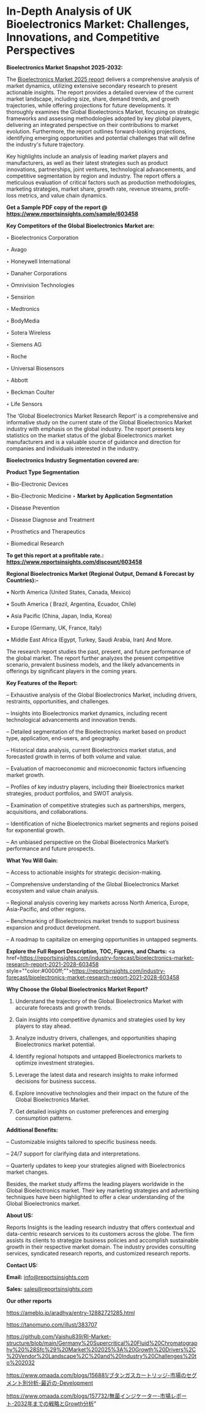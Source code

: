 # In-Depth Analysis of UK Bioelectronics Market: Challenges, Innovations, and Competitive Perspectives

<strong>Bioelectronics Market Snapshot 2025-2032:</strong>

The <a href=https://www.reportsinsights.com/sample/603458>Bioelectronics Market 2025 report</a> delivers a comprehensive analysis of market dynamics, utilizing extensive secondary research to present actionable insights. The report provides a detailed overview of the current market landscape, including size, share, demand trends, and growth trajectories, while offering projections for future developments. It thoroughly examines the Global Bioelectronics Market, focusing on strategic frameworks and assessing methodologies adopted by key global players, delivering an integrated perspective on their contributions to market evolution. Furthermore, the report outlines forward-looking projections, identifying emerging opportunities and potential challenges that will define the industry's future trajectory.

Key highlights include an analysis of leading market players and manufacturers, as well as their latest strategies such as product innovations, partnerships, joint ventures, technological advancements, and competitive segmentation by region and industry. The report offers a meticulous evaluation of critical factors such as production methodologies, marketing strategies, market share, growth rate, revenue streams, profit-loss metrics, and value chain dynamics.

<strong>Get a Sample PDF copy of the report @ <a href=https://www.reportsinsights.com/sample/603458 style=color:#0000ff;>https://www.reportsinsights.com/sample/603458</a></strong>

<strong>Key Competitors of the Global Bioelectronics Market are:</strong>

‣ Bioelectronics Corporation

‣ Avago

‣ Honeywell International

‣ Danaher Corporations

‣ Omnivision Technologies

‣ Sensirion

‣ Medtronics

‣ BodyMedia

‣ Sotera Wireless

‣ Siemens AG

‣ Roche

‣ Universal Biosensors

‣ Abbott

‣ Beckman Coulter

‣ Life Sensors

The ‘Global Bioelectronics Market Research Report’ is a comprehensive and informative study on the current state of the Global Bioelectronics Market industry with emphasis on the global industry. The report presents key statistics on the market status of the global Bioelectronics market manufacturers and is a valuable source of guidance and direction for companies and individuals interested in the industry.

<strong>Bioelectronics Industry Segmentation covered are:</strong>

<strong>Product Type Segmentation</strong>

‣ Bio-Electronic Devices

‣ Bio-Electronic Medicine
‣ 
<strong>Market by Application Segmentation</strong>

‣ Disease Prevention

‣ Disease Diagnose and Treatment

‣ Prosthetics and Therapeutics

‣ Biomedical Research

<strong>To get this report at a profitable rate.: <a href=https://www.reportsinsights.com/discount/603458 style=color:#0000ff;>https://www.reportsinsights.com/discount/603458</a></strong>

<strong>Regional Bioelectronics Market (Regional Output, Demand &amp; Forecast by Countries):-</strong>

• North America (United States, Canada, Mexico)

• South America ( Brazil, Argentina, Ecuador, Chile)

• Asia Pacific (China, Japan, India, Korea)

• Europe (Germany, UK, France, Italy)

• Middle East Africa (Egypt, Turkey, Saudi Arabia, Iran) And More.

The research report studies the past, present, and future performance of the global market. The report further analyzes the present competitive scenario, prevalent business models, and the likely advancements in offerings by significant players in the coming years.

<strong>Key Features of the Report:</strong>

– Exhaustive analysis of the Global Bioelectronics Market, including drivers, restraints, opportunities, and challenges.

– Insights into Bioelectronics market dynamics, including recent technological advancements and innovation trends.

– Detailed segmentation of the Bioelectronics market based on product type, application, end-users, and geography.

– Historical data analysis, current Bioelectronics market status, and forecasted growth in terms of both volume and value.

– Evaluation of macroeconomic and microeconomic factors influencing market growth.

– Profiles of key industry players, including their Bioelectronics market strategies, product portfolios, and SWOT analysis.

– Examination of competitive strategies such as partnerships, mergers, acquisitions, and collaborations.

– Identification of niche Bioelectronics market segments and regions poised for exponential growth.

– An unbiased perspective on the Global Bioelectronics Market’s performance and future prospects.

<strong>What You Will Gain:</strong>

– Access to actionable insights for strategic decision-making.

– Comprehensive understanding of the Global Bioelectronics Market ecosystem and value chain analysis.

– Regional analysis covering key markets across North America, Europe, Asia-Pacific, and other regions.

– Benchmarking of Bioelectronics market trends to support business expansion and product development.

– A roadmap to capitalize on emerging opportunities in untapped segments.

<strong>Explore the Full Report Description, TOC, Figures, and Charts:</strong>
<a href=https://reportsinsights.com/industry-forecast/bioelectronics-market-research-report-2021-2028-603458 style=""color:#0000ff;"">https://reportsinsights.com/industry-forecast/bioelectronics-market-research-report-2021-2028-603458</a>

<strong>Why Choose the Global Bioelectronics Market Report?</strong>

1. Understand the trajectory of the Global Bioelectronics Market with accurate forecasts and growth trends.

2. Gain insights into competitive dynamics and strategies used by key players to stay ahead.

3. Analyze industry drivers, challenges, and opportunities shaping Bioelectronics market potential.

4. Identify regional hotspots and untapped Bioelectronics markets to optimize investment strategies.

5. Leverage the latest data and research insights to make informed decisions for business success.

6. Explore innovative technologies and their impact on the future of the Global Bioelectronics Market.

7. Get detailed insights on customer preferences and emerging consumption patterns.

<strong>Additional Benefits:</strong>

– Customizable insights tailored to specific business needs.

– 24/7 support for clarifying data and interpretations.

– Quarterly updates to keep your strategies aligned with Bioelectronics market changes.

Besides, the market study affirms the leading players worldwide in the Global Bioelectronics market. Their key marketing strategies and advertising techniques have been highlighted to offer a clear understanding of the Global Bioelectronics market.

<strong><strong>About US</strong>:</strong>

Reports Insights is the leading research industry that offers contextual and data-centric research services to its customers across the globe. The firm assists its clients to strategize business policies and accomplish sustainable growth in their respective market domain. The industry provides consulting services, syndicated research reports, and customized research reports.

<strong>Contact US:</strong>

<p class=><b>Email:</b> <a href=mailto:info@reportsinsights.com>info@reportsinsights.com</a></p>
<p class=><b>Sales:</b> <a href=mailto:sales@reportsinsights.com>sales@reportsinsights.com</a></p>

<strong>Our other reports</strong>

<a href=https://ameblo.jp/aradhya/entry-12882721285.html>https://ameblo.jp/aradhya/entry-12882721285.html</a>

<a href=https://tanomuno.com/illust/383707>https://tanomuno.com/illust/383707</a>

<a href=https://github.com/Vaishu839/RI-Market-structure/blob/main/Germany%20Supercritical%20Fluid%20Chromatography%20%28Sfc%29%20Market%202025%3A%20Growth%20Drivers%2C%20Vendor%20Landscape%2C%20and%20Industry%20Challenges%20to%202032>https://github.com/Vaishu839/RI-Market-structure/blob/main/Germany%20Supercritical%20Fluid%20Chromatography%20%28Sfc%29%20Market%202025%3A%20Growth%20Drivers%2C%20Vendor%20Landscape%2C%20and%20Industry%20Challenges%20to%202032</a>

<a href=https://www.omaada.com/blogs/156881/ブタンガスカートリッジ-市場のセグメント別分析-最近の-Development>https://www.omaada.com/blogs/156881/ブタンガスカートリッジ-市場のセグメント別分析-最近の-Development</a>

<a href=https://www.omaada.com/blogs/157732/無菌インジケーター-市場レポート-2032年までの戦略とGrowth分析>https://www.omaada.com/blogs/157732/無菌インジケーター-市場レポート-2032年までの戦略とGrowth分析</a>"
